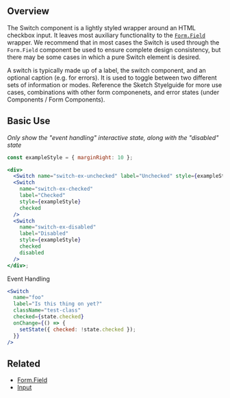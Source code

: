 ## Overview

The Switch component is a lightly styled wrapper around an HTML checkbox input. It leaves most auxiliary functionality to the [`Form.Field`](#/React%20Components/FormField) wrapper. We recommend that in most cases the Switch is used through the `Form.Field` component be used to ensure complete design consistency, but there may be some cases in which a pure Switch element is desired.

A switch is typically made up of a label, the switch component, and an optional caption (e.g. for errors). It is used to toggle between two different sets of information or modes. Reference the Sketch Styelguide for more use cases, combinations with other form componenets, and error states (under Components / Form Components).

## Basic Use

_Only show the "event handling" interactive state, along with the "disabled" state_

```jsx
const exampleStyle = { marginRight: 10 };

<div>
  <Switch name="switch-ex-unchecked" label="Unchecked" style={exampleStyle} />
  <Switch
    name="switch-ex-checked"
    label="Checked"
    style={exampleStyle}
    checked
  />
  <Switch
    name="switch-ex-disabled"
    label="Disabled"
    style={exampleStyle}
    checked
    disabled
  />
</div>;
```

Event Handling

```jsx
<Switch
  name="foo"
  label="Is this thing on yet?"
  className="test-class"
  checked={state.checked}
  onChange={() => {
    setState({ checked: !state.checked });
  }}
/>
```

## Related

- [Form.Field](#/React%20Components/FormField)
- [Input](#/React%20Components/Input)
